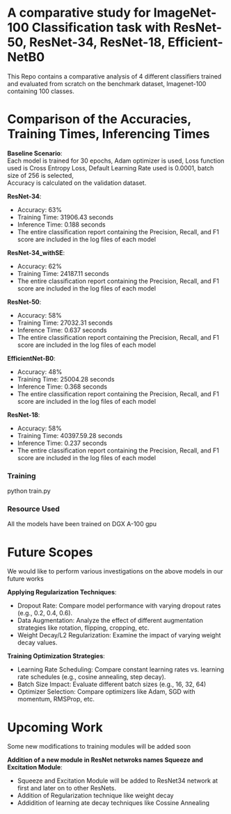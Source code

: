 # A comparative study for ImageNet-100 Classification task with ResNet-50, ResNet-34, ResNet-18, Efficient-NetB0

This Repo contains a comparative analysis of 4 different classifiers trained and evaluated from scratch on the benchmark dataset, Imagenet-100 containing 100 classes.

#  Comparison of the Accuracies, Training Times, Inferencing Times

**Baseline Scenario**:  
Each model is trained for 30 epochs, Adam optimizer is used, Loss function used is Cross Entropy Loss, Default Learning Rate used is 0.0001, batch size of 256 is selected,  
Accuracy is calculated on the validation dataset.

**ResNet-34**:  
  - Accuracy: 63%  
  - Training Time: 31906.43 seconds  
  - Inference Time: 0.188 seconds
  - The entire classification report containing the Precision, Recall, and F1 score are included in the log files of each model

**ResNet-34_withSE**:  
  - Accuracy: 62%  
  - Training Time: 24187.11 seconds   
  - The entire classification report containing the Precision, Recall, and F1 score are included in the log files of each model

**ResNet-50**:  
  - Accuracy: 58%  
  - Training Time: 27032.31 seconds  
  - Inference Time: 0.637 seconds
  - The entire classification report containing the Precision, Recall, and F1 score are included in the log files of each model  

**EfficientNet-B0**:  
  - Accuracy: 48%  
  - Training Time: 25004.28 seconds  
  - Inference Time: 0.368 seconds
  - The entire classification report containing the Precision, Recall, and F1 score are included in the log files of each model

**ResNet-18**:  
  - Accuracy: 58%  
  - Training Time: 40397.59.28 seconds  
  - Inference Time: 0.237 seconds
  - The entire classification report containing the Precision, Recall, and F1 score are included in the log files of each model



### Training

python train.py

### Resource Used

All the models have been trained on DGX A-100 gpu

#  Future Scopes

We would like to perform various investigations on the above models in our future works

**Applying Regularization Techniques**:  
  - Dropout Rate: Compare model performance with varying dropout rates (e.g., 0.2, 0.4, 0.6).
  - Data Augmentation: Analyze the effect of different augmentation strategies like rotation, flipping, cropping, etc. 
  - Weight Decay/L2 Regularization: Examine the impact of varying weight decay values. 

**Training Optimization Strategies**:  
  - Learning Rate Scheduling: Compare constant learning rates vs. learning rate schedules (e.g., cosine annealing, step decay).  
  - Batch Size Impact: Evaluate different batch sizes (e.g., 16, 32, 64)  
  - Optimizer Selection: Compare optimizers like Adam, SGD with momentum, RMSProp, etc.

#  Upcoming Work

Some new modifications to training modules will be added soon

**Addition of a new module in ResNet netwroks names Squeeze and Excitation Module**:  
  - Squeeze and Excitation Module will be added to ResNet34 network at first and later on to other ResNets.
  - Addition of Regularization technique like weight decay
  - Addidition of learning ate decay techniques like Cossine Annealing

